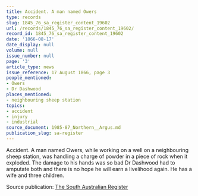 ```yaml
---
title: Accident. A man named Owers
type: records
slug: 1845_76_sa_register_content_19602
url: /records/1845_76_sa_register_content_19602/
record_id: 1845_76_sa_register_content_19602
date: '1866-08-17'
date_display: null
volume: null
issue_number: null
page: '3'
article_type: news
issue_reference: 17 August 1866, page 3
people_mentioned:
- Owers
- Dr Dashwood
places_mentioned:
- neighbouring sheep station
topics:
- accident
- injury
- industrial
source_document: 1985-87_Northern__Argus.md
publication_slug: sa-register
---
```


Accident.  A man named Owers, while working on a well on a neighbouring sheep station, was handling a charge of powder in a piece of rock when it exploded.  The damage to his hands was so bad Dr Dashwood had to amputate both and there is no hope he will earn a livelihood again.  He has a wife and three children.

Source publication: [The South Australian Register](/publications/sa-register/)
